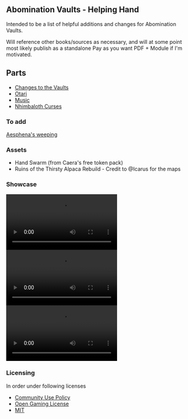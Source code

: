 ## Abomination Vaults - Helping Hand
Intended to be a list of helpful additions and changes for Abomination Vaults.

Will reference other books/sources as necessary, and will at some point most likely publish as a standalone Pay as you want PDF + Module if I'm motivated.

## Parts
- [Changes to the Vaults](/VAULTS.MD)
- [Otari](/OTARI.MD)
- [Music](/MUSIC.MD)
- [Nhimbaloth Curses](/NHIM_CURSE.MD)


### To add
[Aesphena's weeping](https://discord.com/channels/880968862240239708/891395262810034176/1306506242553810944)

### Assets
- Hand Swarm (from Caera's free token pack)
- Ruins of the Thirsty Alpaca Rebuild - Credit to @Icarus for the maps

### Showcase

![](preview/gauntlight-collapse.mp4)
![](preview/belcorra-death.mp4)
![](preview/belcorra-attacks.mp4)

###  Licensing
In order under following licenses
- [Community Use Policy](/license/CUP.MD)
- [Open Gaming License](/license/OGL.MD)
- [MIT](/license/MIT.MD)
